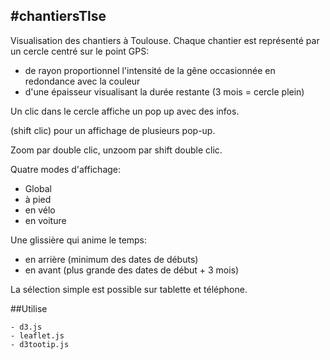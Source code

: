 #chantiersTlse
---

Visualisation des chantiers à Toulouse.
Chaque chantier est représenté par un cercle centré sur le point GPS: 

 * de rayon proportionnel l'intensité de la gêne occasionnée en redondance avec la couleur
 * d'une épaisseur visualisant la durée restante (3 mois = cercle plein)
 
Un clic dans le cercle affiche un pop up avec des infos. 

(shift clic) pour un affichage de plusieurs pop-up.

Zoom par double clic, unzoom par shift double clic.

Quatre modes d'affichage:

  * Global
  * à pied
  * en vélo
  * en voiture

Une glissière qui anime le temps:

* en arrière (minimum des dates de débuts)
* en avant (plus grande des dates de début + 3 mois)

La sélection simple est possible sur tablette et téléphone.

##Utilise

	- d3.js
	- leaflet.js
	- d3tootip.js
